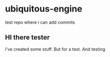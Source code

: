 # ubiquitous-engine
test repo where i can add commits

## HI there tester


I've created some stuff. But for a test. And testing


